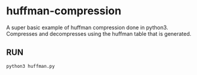 # huffman-compression
A super basic example of huffman compression done in python3. Compresses and decompresses using the huffman table that is generated.

## RUN
`python3 huffman.py`
